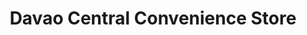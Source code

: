 ---
title: "Davao Central Convenience Store"
url: /digos-city/davao-central-convenience-store/
shop: convenience
---